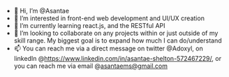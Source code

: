 - 👋 Hi, I’m @Asantae
- 👀 I’m interested in front-end web development and UI/UX creation
- 🌱 I’m currently learning react.js, and the RESTful API
- 💞️ I’m looking to collaborate on any projects within or just outside of my skill range. My biggest goal is to expand how much I can do/understand
- 📫 You can reach me via a direct message on twitter @Adoxyl, on linkedIn @https://www.linkedin.com/in/asantae-shelton-572467229/,
or you can reach me via email @asantaems@gmail.com
